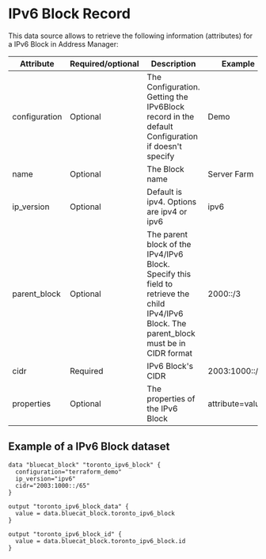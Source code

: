 # IPv6 Block Record
This data source allows to retrieve the following information
(attributes) for a IPv6 Block in Address Manager:

| Attribute | Required/optional | Description                                                                                     | Example         |
| --- | --- |-------------------------------------------------------------------------------------------------|-----------------|
| configuration | Optional | The Configuration. Getting the IPv6Block record in the default Configuration if doesn't specify | Demo            |
| name | Optional | The Block name                                                                                  | Server Farm     |
| ip_version | Optional | Default is ipv4. Options are ipv4 or ipv6                | ipv6            |
| parent_block | Optional |  The parent block of the IPv4/IPv6 Block. Specify this field to retrieve the child IPv4/IPv6 Block. The parent_block must be in CIDR format | 2000::/3        |
| cidr | Required | IPv6 Block's CIDR                                                                               | 2003:1000::/65  |
| properties | Optional | The properties of the IPv6 Block                                                                | attribute=value |


## Example of a IPv6 Block dataset

    data "bluecat_block" "toronto_ipv6_block" {
      configuration="terraform_demo"
      ip_version="ipv6"
      cidr="2003:1000::/65"
    }

    output "toronto_ipv6_block_data" {
      value = data.bluecat_block.toronto_ipv6_block
    }

    output "toronto_ipv6_block_id" {
      value = data.bluecat_block.toronto_ipv6_block.id
    }
